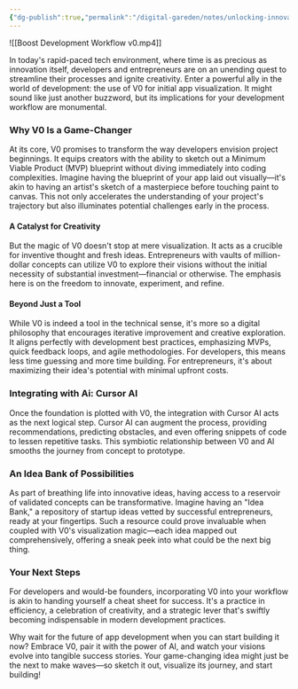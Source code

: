 ```yaml
---
{"dg-publish":true,"permalink":"/digital-gareden/notes/unlocking-innovation-elevate-your-development-workflow-with-v0/","tags":["cursor","v0","ai"],"noteIcon":"","created":"Thursday 17th October 2024","updated":["Thursday 17th October 2024"]}
---
```


![[Boost Development Workflow v0.mp4]]



In today's rapid-paced tech environment, where time is as precious as innovation itself, developers and entrepreneurs are on an unending quest to streamline their processes and ignite creativity. Enter a powerful ally in the world of development: the use of V0 for initial app visualization. It might sound like just another buzzword, but its implications for your development workflow are monumental.

### Why V0 Is a Game-Changer

At its core, V0 promises to transform the way developers envision project beginnings. It equips creators with the ability to sketch out a Minimum Viable Product (MVP) blueprint without diving immediately into coding complexities. Imagine having the blueprint of your app laid out visually—it's akin to having an artist's sketch of a masterpiece before touching paint to canvas. This not only accelerates the understanding of your project's trajectory but also illuminates potential challenges early in the process.

#### A Catalyst for Creativity

But the magic of V0 doesn't stop at mere visualization. It acts as a crucible for inventive thought and fresh ideas. Entrepreneurs with vaults of million-dollar concepts can utilize V0 to explore their visions without the initial necessity of substantial investment—financial or otherwise. The emphasis here is on the freedom to innovate, experiment, and refine.

#### Beyond Just a Tool

While V0 is indeed a tool in the technical sense, it's more so a digital philosophy that encourages iterative improvement and creative exploration. It aligns perfectly with development best practices, emphasizing MVPs, quick feedback loops, and agile methodologies. For developers, this means less time guessing and more time building. For entrepreneurs, it's about maximizing their idea's potential with minimal upfront costs.

### Integrating with Ai: Cursor AI

Once the foundation is plotted with V0, the integration with Cursor AI acts as the next logical step. Cursor AI can augment the process, providing recommendations, predicting obstacles, and even offering snippets of code to lessen repetitive tasks. This symbiotic relationship between V0 and AI smooths the journey from concept to prototype.

### An Idea Bank of Possibilities

As part of breathing life into innovative ideas, having access to a reservoir of validated concepts can be transformative. Imagine having an "Idea Bank," a repository of startup ideas vetted by successful entrepreneurs, ready at your fingertips. Such a resource could prove invaluable when coupled with V0's visualization magic—each idea mapped out comprehensively, offering a sneak peek into what could be the next big thing.

### Your Next Steps

For developers and would-be founders, incorporating V0 into your workflow is akin to handing yourself a cheat sheet for success. It's a practice in efficiency, a celebration of creativity, and a strategic lever that's swiftly becoming indispensable in modern development practices.

Why wait for the future of app development when you can start building it now? Embrace V0, pair it with the power of AI, and watch your visions evolve into tangible success stories. Your game-changing idea might just be the next to make waves—so sketch it out, visualize its journey, and start building!